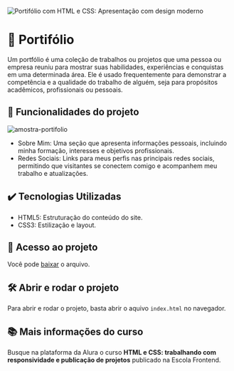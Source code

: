 ![Portifólio com HTML e CSS: Apresentação com design moderno](https://github.com/htaluss/portifolio-html-css-alura/assets/128881501/f15b6d1b-cd2c-4e55-8d98-24e2c8b7f0f9)


# 📝 Portifólio

Um portfólio é uma coleção de trabalhos ou projetos que uma pessoa ou empresa reuniu para mostrar suas habilidades, experiências e conquistas em uma determinada área. Ele é usado frequentemente para demonstrar a competência e a qualidade do trabalho de alguém, seja para propósitos acadêmicos, profissionais ou pessoais.

## 🔨 Funcionalidades do projeto
![amostra-portifolio](https://github.com/htaluss/portifolio-html-css-alura/assets/128881501/61a6c8dc-4fbb-45e1-8948-e507236c2024)
- Sobre Mim: Uma seção que apresenta informações pessoais, incluindo minha formação, interesses e objetivos profissionais.
- Redes Sociais: Links para meus perfis nas principais redes sociais, permitindo que visitantes se conectem comigo e acompanhem meu trabalho e atualizações.

## ✔️ Tecnologias Utilizadas

- HTML5: Estruturação do conteúdo do site.
- CSS3: Estilização e layout.

## 📁 Acesso ao projeto

Você pode [baixar](https://github.com/htaluss/portifolio-html-css-alura/archive/refs/heads/main.zip) o arquivo.

## 🛠️ Abrir e rodar o projeto

Para abrir e rodar o projeto, basta abrir o aquivo `index.html` no navegador.

## 📚 Mais informações do curso

Busque na plataforma da Alura o curso **HTML e CSS: trabalhando com responsividade e publicação de projetos** publicado na Escola Frontend.
